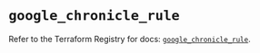 # `google_chronicle_rule`

Refer to the Terraform Registry for docs: [`google_chronicle_rule`](https://registry.terraform.io/providers/hashicorp/google-beta/6.27.0/docs/resources/google_chronicle_rule).
